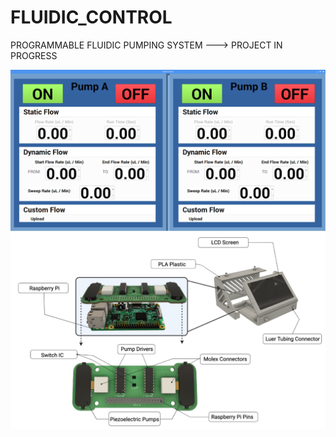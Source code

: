 # FLUIDIC_CONTROL
PROGRAMMABLE FLUIDIC PUMPING SYSTEM ---> PROJECT IN PROGRESS

![picture](https://github.com/GabStP13rr3/FLUIDIC_CONTROL/blob/main/code/sofware_interface.png) 
![picture](https://github.com/GabStP13rr3/FLUIDIC_CONTROL/blob/main/Design_Files/OverallAssembly.png) 




